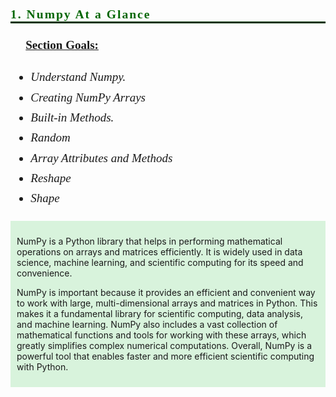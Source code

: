<p style="font-family:JetBrains Mono; font-weight:bold; letter-spacing: 2px; color:#006600; font-size:140%; text-align:left;padding: 0px; border-bottom: 3px solid #003300">1. Numpy At a Glance</p>

<div class="alert alert-block alert-info" style="font-size:19px; font-family:verdana; line-height: 1.7em;">
    📌 &nbsp;<b><u>Section Goals:</u></b><br>
    

* <i> Understand Numpy.</i><br>
* <i> Creating NumPy Arrays</i><br>
* <i> Built-in Methods.</i><br>
* <i> Random </i><br> 
* <i> Array Attributes and Methods </i><br> 
* <i> Reshape </i><br> 
* <i> Shape </i><br> 
    
    
</div>


<div style="background-color: #d8f3dc; padding: 10px;"><p>
 NumPy is a Python library that helps in performing mathematical operations on arrays and matrices efficiently. It is widely used in data science, machine learning, and scientific computing for its speed and convenience.
 </p> 
<p>NumPy is important because it provides an efficient and convenient way to work with large, multi-dimensional arrays and matrices in Python. This makes it a fundamental library for scientific computing, data analysis, and machine learning. NumPy also includes a vast collection of mathematical functions and tools for working with these arrays, which greatly simplifies complex numerical computations. Overall, NumPy is a powerful tool that enables faster and more efficient scientific computing with Python.  
  
  </p></div>



